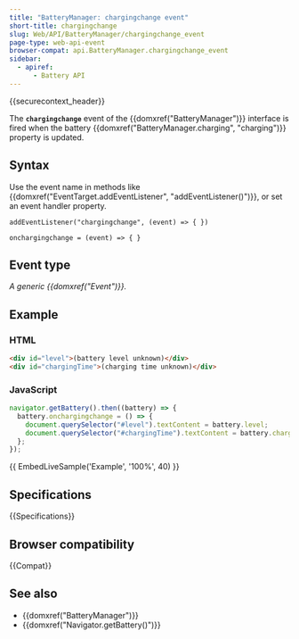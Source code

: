 ```yaml
---
title: "BatteryManager: chargingchange event"
short-title: chargingchange
slug: Web/API/BatteryManager/chargingchange_event
page-type: web-api-event
browser-compat: api.BatteryManager.chargingchange_event
sidebar:
  - apiref:
      - Battery API
---
```


{{securecontext_header}}

The **`chargingchange`** event of the {{domxref("BatteryManager")}} interface is fired when the battery {{domxref("BatteryManager.charging", "charging")}} property is updated.

## Syntax

Use the event name in methods like {{domxref("EventTarget.addEventListener", "addEventListener()")}}, or set an event handler property.

```js-nolint
addEventListener("chargingchange", (event) => { })

onchargingchange = (event) => { }
```

## Event type

_A generic {{domxref("Event")}}._

## Example

### HTML

```html
<div id="level">(battery level unknown)</div>
<div id="chargingTime">(charging time unknown)</div>
```

### JavaScript

```js
navigator.getBattery().then((battery) => {
  battery.onchargingchange = () => {
    document.querySelector("#level").textContent = battery.level;
    document.querySelector("#chargingTime").textContent = battery.chargingTime;
  };
});
```

{{ EmbedLiveSample('Example', '100%', 40) }}

## Specifications

{{Specifications}}

## Browser compatibility

{{Compat}}

## See also

- {{domxref("BatteryManager")}}
- {{domxref("Navigator.getBattery()")}}
